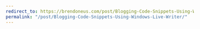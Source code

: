 ```yaml
---
redirect_to: https://brendoneus.com/post/Blogging-Code-Snippets-Using-Windows-Live-Writer/
permalink: "/post/Blogging-Code-Snippets-Using-Windows-Live-Writer/"
---
```

